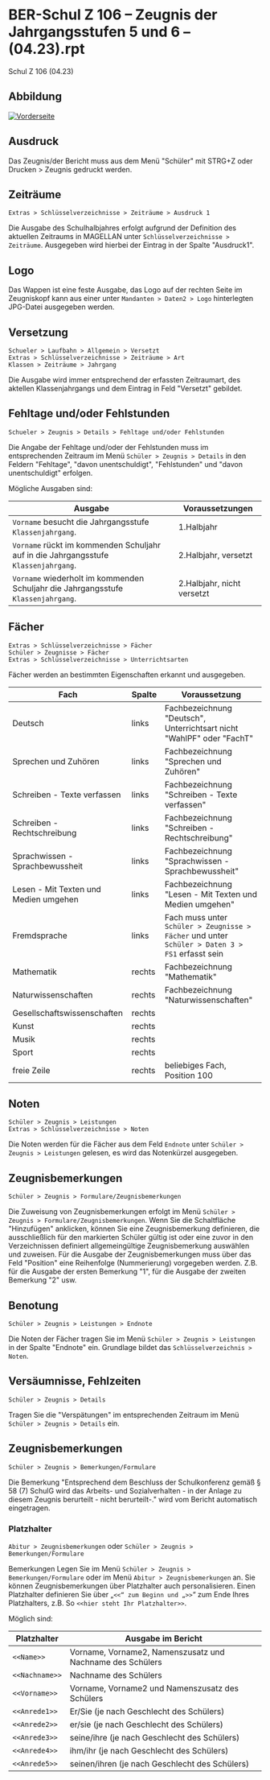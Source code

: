 ﻿# BER-Schul Z 106 – Zeugnis der Jahrgangsstufen 5 und 6 – (04.23).rpt

Schul Z 106 (04.23)

## Abbildung

[01]:/assets/images/Berlin/Z106_schuleeins00.png "Vorderseite"

[![Vorderseite][01]][01]

## Ausdruck

Das Zeugnis/der Bericht muss aus dem Menü "Schüler" mit STRG+Z oder Drucken > Zeugnis gedruckt werden.

## Zeiträume

`Extras > Schlüsselverzeichnisse > Zeiträume > Ausdruck 1`

Die Ausgabe des Schulhalbjahres erfolgt aufgrund der Definition des aktuellen Zeitraums in MAGELLAN unter `Schlüsselverzeichnisse > Zeiträume`. Ausgegeben wird hierbei der Eintrag in der Spalte "Ausdruck1".

## Logo

Das Wappen ist eine feste Ausgabe, das Logo auf der rechten Seite im Zeugniskopf kann aus einer unter `Mandanten > Daten2 > Logo` hinterlegten JPG-Datei ausgegeben werden.

## Versetzung

`Schueler > Laufbahn > Allgemein > Versetzt`<br/>`Extras > Schlüsselverzeichnisse > Zeiträume > Art`<br/>`Klassen > Zeiträume > Jahrgang`

Die Ausgabe wird immer entsprechend der erfassten Zeitraumart, des aktellen Klassenjahrgangs und dem Eintrag in Feld "Versetzt" gebildet.

## Fehltage und/oder Fehlstunden

`Schueler > Zeugnis > Details > Fehltage und/oder Fehlstunden`

Die Angabe der Fehltage und/oder der Fehlstunden muss im entsprechenden Zeitraum im Menü `Schüler > Zeugnis > Details` in den Feldern "Fehltage", "davon unentschuldigt", "Fehlstunden" und "davon unentschuldigt" erfolgen.

Mögliche Ausgaben sind:

Ausgabe|Voraussetzungen
--|--
`Vorname` besucht die Jahrgangsstufe `Klassenjahrgang`.| 1.Halbjahr
`Vorname` rückt im kommenden Schuljahr auf in die Jahrgangsstufe `Klassenjahrgang`.|2.Halbjahr, versetzt
`Vorname` wiederholt im kommenden Schuljahr die Jahrgangsstufe `Klassenjahrgang`.|2.Halbjahr, nicht versetzt


## Fächer

`Extras > Schlüsselverzeichnisse > Fächer` <br/>`Schüler > Zeugnisse > Fächer` <br/>`Extras > Schlüsselverzeichnisse > Unterrichtsarten`

Fächer werden an bestimmten Eigenschaften erkannt und ausgegeben.

Fach|Spalte|Voraussetzung
--|--|--
Deutsch|links|Fachbezeichnung "Deutsch", Unterrichtsart nicht "WahlPF" oder "FachT"
Sprechen und Zuhören|links|Fachbezeichnung "Sprechen und Zuhören"
Schreiben - Texte verfassen|links|Fachbezeichnung "Schreiben - Texte verfassen"
Schreiben - Rechtschreibung|links|Fachbezeichnung "Schreiben - Rechtschreibung"
Sprachwissen - Sprachbewussheit|links|Fachbezeichnung "Sprachwissen - Sprachbewussheit"
Lesen - Mit Texten und Medien umgehen|links|Fachbezeichnung "Lesen - Mit Texten und Medien umgehen"
Fremdsprache|links|Fach muss unter `Schüler > Zeugnisse > Fächer` und unter `Schüler > Daten 3 > FS1` erfasst sein
Mathematik|rechts|Fachbezeichnung "Mathematik"
Naturwissenschaften|rechts|Fachbezeichnung "Naturwissenschaften"
Gesellschaftswissenschaften|rechts|
Kunst|rechts|
Musik|rechts|
Sport|rechts|
freie Zeile|rechts|beliebiges Fach, Position 100

## Noten

`Schüler > Zeugnis > Leistungen`<br/>`Extras > Schlüsselverzeichnisse > Noten`

Die Noten werden für die Fächer aus dem Feld `Endnote` unter `Schüler > Zeugnis > Leistungen` gelesen, es wird das Notenkürzel ausgegeben.

## Zeugnisbemerkungen

`Schüler > Zeugnis > Formulare/Zeugnisbemerkungen`

Die Zuweisung von Zeugnisbemerkungen erfolgt im Menü `Schüler > Zeugnis > Formulare/Zeugnisbemerkungen`. Wenn Sie die Schaltfläche "Hinzufügen" anklicken, können Sie eine Zeugnisbemerkung definieren, die ausschließlich für den markierten Schüler gültig ist oder eine zuvor in den Verzeichnissen definiert allgemeingültige Zeugnisbemerkung auswählen und zuweisen.
Für die Ausgabe der Zeugnisbemerkungen muss über das Feld "Position" eine Reihenfolge (Nummerierung) vorgegeben werden. Z.B. für die Ausgabe der ersten Bemerkung "1", für die Ausgabe der zweiten Bemerkung "2" usw.

## Benotung

`Schüler > Zeugnis > Leistungen > Endnote`

Die Noten der Fächer tragen Sie im Menü `Schüler > Zeugnis > Leistungen` in der Spalte "Endnote" ein. Grundlage bildet das `Schlüsselverzeichnis > Noten`.

## Versäumnisse, Fehlzeiten

`Schüler > Zeugnis > Details`

Tragen Sie die "Verspätungen" im entsprechenden Zeitraum im Menü `Schüler > Zeugnis > Details` ein.


## Zeugnisbemerkungen

`Schüler > Zeugnis > Bemerkungen/Formulare`

Die Bemerkung "Entsprechend dem Beschluss der Schulkonferenz gemäß § 58 (7) SchulG wird das Arbeits- und Sozialverhalten - in der Anlage zu diesem Zeugnis berurteilt - nicht berurteilt-." wird vom Bericht automatisch eingetragen.

### Platzhalter
 
`Abitur > Zeugnisbemerkungen` oder `Schüler > Zeugnis > Bemerkungen/Formulare`

Bemerkungen Legen Sie im Menü `Schüler > Zeugnis > Bemerkungen/Formulare` oder im Menü `Abitur > Zeugnisbemerkungen` an. Sie können Zeugnisbemerkungen über Platzhalter auch personalisieren. 
Einen Platzhalter definieren Sie über „`<<“ zum Beginn und „>>`“ zum Ende Ihres Platzhalters, z.B. So `<<hier steht Ihr Platzhalter>>`. 

Möglich sind:

Platzhalter | Ausgabe im Bericht
--|--
`<<Name>>` | Vorname, Vorname2, Namenszusatz und Nachname des Schülers
`<<Nachname>>` | Nachname des Schülers
`<<Vorname>>` | Vorname, Vorname2 und Namenszusatz des Schülers
`<<Anrede1>>` | Er/Sie (je nach Geschlecht des Schülers)
`<<Anrede2>>` | er/sie (je nach Geschlecht des Schülers)
`<<Anrede3>>` | seine/ihre (je nach Geschlecht des Schülers)
`<<Anrede4>>` | ihm/ihr (je nach Geschlecht des Schülers)
`<<Anrede5>>` | seinen/ihren (je nach Geschlecht des Schülers)
